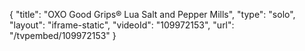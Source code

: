 {
    "title": "OXO Good Grips&reg; Lua Salt and Pepper Mills",
    "type": "solo",
    "layout": "iframe-static",
    "videoId": "109972153",
    "url": "\/tvpembed\/109972153"
}